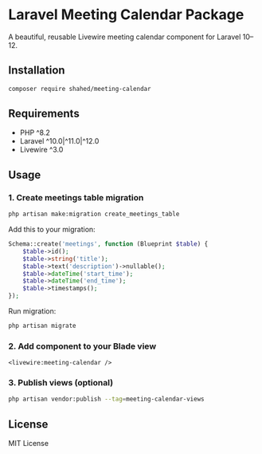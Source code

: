 # Laravel Meeting Calendar Package

A beautiful, reusable Livewire meeting calendar component for Laravel 10–12.

## Installation
```bash
composer require shahed/meeting-calendar
```

## Requirements

- PHP ^8.2
- Laravel ^10.0|^11.0|^12.0
- Livewire ^3.0

## Usage

### 1. Create meetings table migration
```bash
php artisan make:migration create_meetings_table
```

Add this to your migration:
```php
Schema::create('meetings', function (Blueprint $table) {
    $table->id();
    $table->string('title');
    $table->text('description')->nullable();
    $table->dateTime('start_time');
    $table->dateTime('end_time');
    $table->timestamps();
});
```

Run migration:
```bash
php artisan migrate
```

### 2. Add component to your Blade view
```blade
<livewire:meeting-calendar />
```

### 3. Publish views (optional)
```bash
php artisan vendor:publish --tag=meeting-calendar-views
```

## License

MIT License
